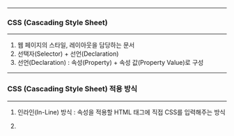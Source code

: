 -----
### CSS (Cascading Style Sheet)
-----
1. 웹 페이지의 스타일, 레이아웃을 담당하는 문서
2. 선택자(Selector) + 선언(Declaration)
3. 선언(Declaration) : 속성(Property) + 속성 값(Property Value)로 구성

-----
### CSS (Cascading Style Sheet) 적용 방식
-----
1. 인라인(In-Line) 방식 : 속성을 적용할 HTML 태그에 직접 CSS를 입력해주는 방식
2. <style> 태그 : < head > 내에 <style> 내 삽입이 가능 (한 파일 내에 넣어야하는 상황이면 사용)
3. 분리된 CSS 파일 연결
   
   : HTML 파일 & CSS 파일을 따로 만든 뒤, <link> 태그를 이용해 연결해주는 방식
   
   : 파일을 분리하여 보관하므로 유지보수가 편리하고 소스코드를 관리하기 좋음

             <link rel = "stylesheet" href = "./index.css">
             - rel : 해당 태그로 연결시켜줄 파일과 어떤 관계(relation)인지 지정
             - href : 연결할 파일의 경로 지정

-----
### 선택자 (Selector)
-----
1. 태그 선택자
```css
tag {
  property : value;
}
```

```html
<div>
  <h1> 제목입니다. </h1>
  <p> 내용입니다. </p>
</div>
```
```css
div {
  background-color : #f9f9f9;
}

h1 {
  font-size : 28px;
  color : red;
}

p {
  color : blue;
}
```

2. id 선택자
```css
#id {
    property : value;
}
```

```html
<body>
<div>
  <h1 id = "title"> 제목입니다. </h1>
  <p> 내용입니다. </p>
</div>
</body>
```

```css
#title {
  font-size : 28px;
  color : red;
}
```

3. class 선택자 : 여러 개의 요소에 중복 지정 가능
```css
.class {
    property : value;
}
```
```html
<body>
<div>
  <h1 id = "title"> 제목입니다. </h1>
  <p class = "contents"> 내용입니다. </p>
</div>
</body>
```

```css
.contents {
  font-size : 28px;
  color : red;
}
```

4. 자손 선택자
  - HTML 태그에는 부모-자식 관계 존재
```css
.parent .child {
    property : value;
}
```

```html
<body>
<h1 class ="title"> 전체 제목입니다. </h1>
<div class = "box1"> <!-- 부모 요소 -->
  <h1 class = "title"> 제목입니다. </h1> <!-- 자식 요소 1-->
  <p class = "contents"> 내용입니다. </p> <!-- 자식 요소 2-->
</div>
<div class = "box2">
  <p class = "text1">글 내용입니다 1.</p>
  <p class = "text2">글 내용입니다 2.</p>
</div>
</body>
```

```css
.box1 .title {
  color : yellow;
}

.box2 .text1 {
  color : green
}
```

5. 다중 선택자
```css
.class#id{ <!-- 혼용해서 사용 가능 -->
  property : value;
}
```

```html
<body>
<h1 class ="title"> 전체 제목입니다. </h1>
<div class = "box1"> <!-- 부모 요소 -->
  <h1 class = "title" id = "headline"> 제목입니다. </h1> <!-- 자식 요소 1-->
  <p class = "contents"> 내용입니다. </p> <!-- 자식 요소 2-->
</div>
<div class = "box2">
  <p class = "text1">글 내용입니다 1.</p>
  <p class = "text2">글 내용입니다 2.</p>
</div>
</body>
```

```css
.title#headline {
  color : violet;
}
```
